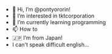 - 👋 Hi, I’m @pontyororin!
- 👀 I’m interested in tktcorporation
- 🌱 I’m currently learning programming
- 📫 How to 
- 🇯🇵 I’m from Japan!
- I can't speak difficult english...
<!---
pontyororin/pontyororin is a ✨ special ✨ repository because its `README.md` (this file) appears on your GitHub profile.
You can click the Preview link to take a look at your changes.
--->
